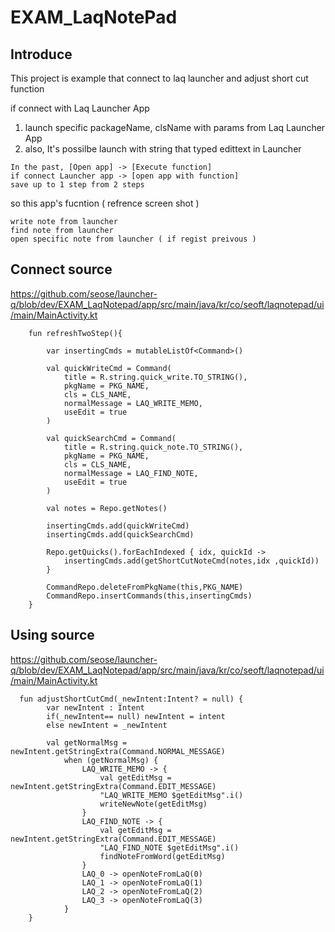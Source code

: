# EXAM_LaqNotePad

## Introduce 
This project is example that connect to laq launcher and adjust short cut function

if connect with Laq Launcher App

1. launch specific packageName, clsName with params from Laq Launcher App
2. also, It's possilbe launch with string that typed edittext in Launcher

```
In the past, [Open app] -> [Execute function]
if connect Launcher app -> [open app with function]
save up to 1 step from 2 steps
```

so this app's fucntion ( refrence screen shot )

```
write note from launcher
find note from launcher
open specific note from launcher ( if regist preivous )
```

## Connect source 
https://github.com/seose/launcher-q/blob/dev/EXAM_LaqNotepad/app/src/main/java/kr/co/seoft/laqnotepad/ui/main/MainActivity.kt

```
    fun refreshTwoStep(){

        var insertingCmds = mutableListOf<Command>()

        val quickWriteCmd = Command(
            title = R.string.quick_write.TO_STRING(),
            pkgName = PKG_NAME,
            cls = CLS_NAME,
            normalMessage = LAQ_WRITE_MEMO,
            useEdit = true
        )

        val quickSearchCmd = Command(
            title = R.string.quick_note.TO_STRING(),
            pkgName = PKG_NAME,
            cls = CLS_NAME,
            normalMessage = LAQ_FIND_NOTE,
            useEdit = true
        )

        val notes = Repo.getNotes()

        insertingCmds.add(quickWriteCmd)
        insertingCmds.add(quickSearchCmd)

        Repo.getQuicks().forEachIndexed { idx, quickId ->
            insertingCmds.add(getShortCutNoteCmd(notes,idx ,quickId))
        }

        CommandRepo.deleteFromPkgName(this,PKG_NAME)
        CommandRepo.insertCommands(this,insertingCmds)
    }
```

## Using source 
https://github.com/seose/launcher-q/blob/dev/EXAM_LaqNotepad/app/src/main/java/kr/co/seoft/laqnotepad/ui/main/MainActivity.kt
```
  fun adjustShortCutCmd(_newIntent:Intent? = null) {
        var newIntent : Intent
        if(_newIntent== null) newIntent = intent
        else newIntent = _newIntent

        val getNormalMsg = newIntent.getStringExtra(Command.NORMAL_MESSAGE)
            when (getNormalMsg) {
                LAQ_WRITE_MEMO -> {
                    val getEditMsg = newIntent.getStringExtra(Command.EDIT_MESSAGE)
                    "LAQ_WRITE_MEMO $getEditMsg".i()
                    writeNewNote(getEditMsg)
                }
                LAQ_FIND_NOTE -> {
                    val getEditMsg = newIntent.getStringExtra(Command.EDIT_MESSAGE)
                    "LAQ_FIND_NOTE $getEditMsg".i()
                    findNoteFromWord(getEditMsg)
                }
                LAQ_0 -> openNoteFromLaQ(0)
                LAQ_1 -> openNoteFromLaQ(1)
                LAQ_2 -> openNoteFromLaQ(2)
                LAQ_3 -> openNoteFromLaQ(3)
            }
    }
```
